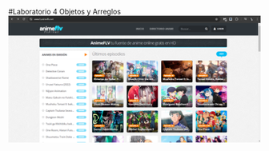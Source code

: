 #Laboratorio 4
Objetos y Arreglos
![Pagina Seleccionada](https://github.com/Eduardo-Caza/Taller4/blob/38af8573b8576f6d780f30a67affc3bbbf8f7b8b/PaginaSeleccionada.png)
